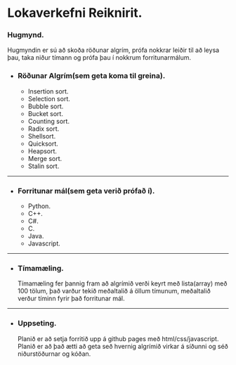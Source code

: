 # Lokaverkefni Reiknirit.


### Hugmynd. 

Hugmyndin er sú að skoða röðunar algrím, prófa nokkrar leiðir til að leysa þau, taka niður tímann og prófa þau í nokkrum forritunarmálum.


* ### Röðunar Algrím(sem geta koma til greina).
    * Insertion sort.
    * Selection sort.
    * Bubble sort.
    * Bucket sort.
    * Counting sort.
    * Radix sort.
    * Shellsort.
    * Quicksort.
    * Heapsort.
    * Merge sort.
    * Stalin sort.

---
* ### Forritunar mál(sem geta verið prófað í).    
    * Python.
    * C++.
    * C#.
    * C.
    * Java.
    * Javascript.
    
---
* ### Tímamæling.
   Tímamæling fer þannig fram að algrímið verði keyrt með lista(array) með 100 tölum, það varður tekið meðaltalið á öllum tímunum, meðaltalið verður tíminn fyrir það forritunar mál.
    
--- 
* ### Uppseting.
   Planið er að setja forritið upp á github pages með html/css/javascript. Planið er að það ætti að geta seð hvernig algrímið virkar á síðunni og séð niðurstöðurnar og kóðan.

